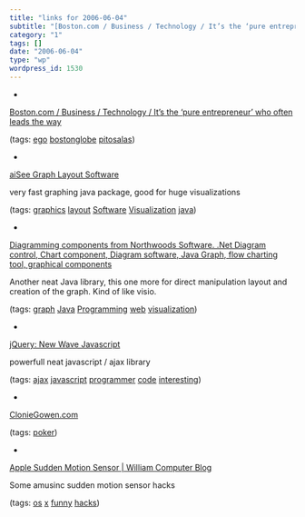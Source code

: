 ```yaml
---
title: "links for 2006-06-04"
subtitle: "[Boston.com / Business / Technology / It’s the ‘pure entrepreneur’ who often leads the way](http://w..."
category: "1"
tags: []
date: "2006-06-04"
type: "wp"
wordpress_id: 1530
---
```

- 
[Boston.com / Business / Technology / It’s the ‘pure entrepreneur’ who often leads the way](http://www.boston.com/business/technology/articles/2004/12/27/its_the_pure_entrepreneur_who_often_leads_the_way?pg=full)

(tags: [ego](http://del.icio.us/pitosalas/ego) [bostonglobe](http://del.icio.us/pitosalas/bostonglobe) [pitosalas](http://del.icio.us/pitosalas/pitosalas))

- 
[aiSee Graph Layout Software](http://www.aisee.com/)

very fast graphing java package, good for huge visualizations

(tags: [graphics](http://del.icio.us/pitosalas/graphics) [layout](http://del.icio.us/pitosalas/layout) [Software](http://del.icio.us/pitosalas/Software) [Visualization](http://del.icio.us/pitosalas/Visualization) [java](http://del.icio.us/pitosalas/java))

- 
[Diagramming components from Northwoods Software. .Net Diagram control, Chart component, Diagram software, Java Graph, flow charting tool, graphical components](http://www.nwoods.com/)

Another neat Java library, this one more for direct manipulation layout and creation of the graph. Kind of like visio.

(tags: [graph](http://del.icio.us/pitosalas/graph) [Java](http://del.icio.us/pitosalas/Java) [Programming](http://del.icio.us/pitosalas/Programming) [web](http://del.icio.us/pitosalas/web) [visualization](http://del.icio.us/pitosalas/visualization))

- 
[jQuery: New Wave Javascript](http://jquery.com/)

powerfull neat javascript / ajax library

(tags: [ajax](http://del.icio.us/pitosalas/ajax) [javascript](http://del.icio.us/pitosalas/javascript) [programmer](http://del.icio.us/pitosalas/programmer) [code](http://del.icio.us/pitosalas/code) [interesting](http://del.icio.us/pitosalas/interesting))

- 
[ClonieGowen.com](http://www.cloniegowen.com/)

(tags: [poker](http://del.icio.us/pitosalas/poker))

- 
[Apple Sudden Motion Sensor | William Computer Blog](http://wpram.com/log/2006/05/26/apple_sudden_mo/)

Some amusinc sudden motion sensor hacks

(tags: [os](http://del.icio.us/pitosalas/os) [x](http://del.icio.us/pitosalas/x) [funny](http://del.icio.us/pitosalas/funny) [hacks](http://del.icio.us/pitosalas/hacks))